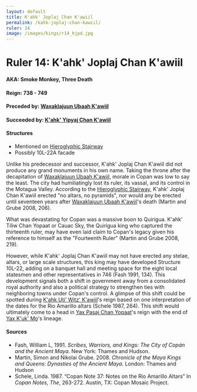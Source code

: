 ```yaml
---
layout: default
title: K'ahk' Joplaj Chan K'awiil
permalink: /kahk-joplaj-chan-kawiil/
ruler: 14
image: /images/kings/r14_hjpd.jpg
---
```

# Ruler 14: K'ahk' Joplaj Chan K'awiil

#### <strong>AKA:</strong> Smoke Monkey, Three Death
#### <strong>Reign:</strong> 738 - 749
#### <strong>Preceded by:</strong> <a href="{{site.baseurl}}/waxaklajuun-ubaah-kawiil">Waxaklajuun Ubaah K'awiil</a>
#### <strong>Succeeded by:</strong> <a href="{{site.baseurl}}/kahk-yipyaj-chan-kawiil">K'ahk' Yipyaj Chan K'awiil</a>
#### <strong>Structures</strong>
<ul>
<li>Mentioned on <a href="{{site.baseurl}}/hieroglyphic-stairway">Hieroglyphic Stairway</a></li>
<li>Possibly 10L-22A facade</li>
</ul>

Unlike his predecessor and successor, K'ahk' Joplaj Chan K'awiil did not produce any grand monuments in his own name. Taking the throne after the decapitation of <a href="{{site.baseurl}}/waxaklajuun-ubaah-kawiil">Waxaklajuun Ubaah K'awiil</a>, morale in Copan was low to say the least. The city had humiliatingly lost its ruler, its vassal, and its control in the Motagua Valley. According to the <a href="{{site.baseurl}}/hieroglyphic-stairway">Hieroglyphic Stairway</a>, K'ahk' Joplaj Chan K'awiil erected "no altars, no pyramids", nor would any be erected until seventeen years after <a href="{{site.baseurl}}/waxaklajuun-ubaah-kawiil">Waxaklajuun Ubaah K'awiil</a>'s death (Martin and Grube 2008, 206).

What was devastating for Copan was a massive boon to Quirigua. K'ahk' Tiliw Chan Yopaat or Cauac Sky, the Quirigua king who captured the thirteenth ruler, may have even laid claim to Copan's legacy given his reference to himself as the "Fourteenth Ruler" (Martin and Grube 2008, 219).

However, while K'ahk' Joplaj Chan K'awiil may not have erected any stelae, altars, or large scale structures, this king may have developed Structure 10L-22, adding on a banquet hall and meeting space for the eight local statesmen and other representatives in 746 (Fash 1991, 134). This development signals both a shift in government away from a consolidated royal authority and also a political strategy to strengthen ties with neighboring towns under Copan's control. A glimpse of this shift could be spotted during <a href="{{site.baseurl}}/kahk-uti-witz-kawiil">K'ahk Uti' Witz' K'awiil</a>'s reign based on one interpretation of the dates for the Rio Amarillo altars (Schele 1987, 264). This shift would ultimately come to a head in <a href="{{site.baseurl}}/yax-pasaj-chan-yopaat">Yax Pasaj Chan Yopaat</a>'s reign with the end of <a href="{{site.baseurl}}/yax-kuk-mo">Yax K'uk' Mo</a>'s lineage.  

#### <strong>Sources</strong>
<ul>
<li>Fash, William L, 1991. <cite>Scribes, Warriors, and Kings: The City of Copán and the Ancient Maya</cite>. New York: Thames and Hudson.</li>
<li>Martin, Simon and Nikolai Grube. 2008. <cite>Chronicle of the Maya Kings and
    Queens: Dynasties of the Ancient Maya.</cite> London: Thames and Hudson</li>
<li>Schele, Linda. 1987. “Copan Note 37: Notes on the Rio Amarillo Altars” In <cite>Copan Notes, The</cite>, 263-272. Austin, TX: Copan Mosaic Project.
</li>
</ul>

<br>
